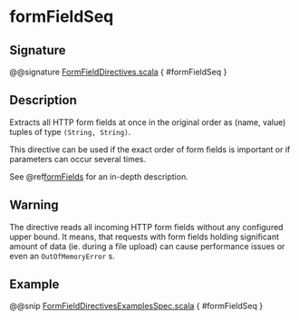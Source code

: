 <a id="formfieldseq"></a>
# formFieldSeq

## Signature

@@signature [FormFieldDirectives.scala](../../../../../../../../../akka-http/src/main/scala/akka/http/scaladsl/server/directives/FormFieldDirectives.scala) { #formFieldSeq }

## Description

Extracts all HTTP form fields at once in the original order as (name, value) tuples of type `(String, String)`.

This directive can be used if the exact order of form fields is important or if parameters can occur several times.

See @ref[formFields](formFields.md#formfields) for an in-depth description.

## Warning

The directive reads all incoming HTTP form fields without any configured upper bound.
It means, that requests with form fields holding significant amount of data (ie. during a file upload)
can cause performance issues or even an `OutOfMemoryError` s.

## Example

@@snip [FormFieldDirectivesExamplesSpec.scala](../../../../../../../test/scala/docs/http/scaladsl/server/directives/FormFieldDirectivesExamplesSpec.scala) { #formFieldSeq }